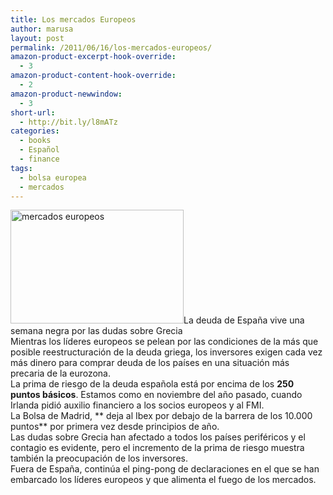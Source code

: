 ```yaml
---
title: Los mercados Europeos
author: marusa
layout: post
permalink: /2011/06/16/los-mercados-europeos/
amazon-product-excerpt-hook-override:
  - 3
amazon-product-content-hook-override:
  - 2
amazon-product-newwindow:
  - 3
short-url:
  - http://bit.ly/l8mATz
categories:
  - books
  - Español
  - finance
tags:
  - bolsa europea
  - mercados
---
```

[<img src="http://blogs.bikecrawler.com/wp-content/uploads/2011/06/mercados.jpg" alt="mercados  europeos" width="277" height="182" class="alignleft size-full wp-image-926" />][1]La deuda de España vive una semana negra por las dudas sobre Grecia  
Mientras los líderes europeos se pelean por las condiciones de la más que posible reestructuración de la deuda griega, los inversores exigen cada vez más dinero para comprar deuda de los países en una situación más precaria de la eurozona.  
La prima de riesgo de la deuda española está por encima de los **250 puntos básicos**. Estamos como en noviembre del año pasado, cuando Irlanda pidió auxilio financiero a los socios europeos y al FMI.  
La Bolsa de Madrid, ** deja al Ibex por debajo de la barrera de los 10.000 puntos** por primera vez desde principios de año.  
Las dudas sobre Grecia han afectado a todos los países periféricos y el contagio es evidente, pero el incremento de la prima de riesgo muestra también la preocupación de los inversores.  
Fuera de España, continúa el ping-pong de declaraciones en el que se han embarcado los líderes europeos y que alimenta el fuego de los mercados.

 [1]: http://blogs.bikecrawler.com/wp-content/uploads/2011/06/mercados.jpg